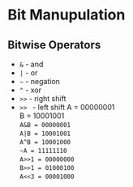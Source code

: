 # Bit Manupulation
## Bitwise Operators
* ```&``` - and   
* ```|``` - or   
* ```~``` - negation    
* ```^``` - xor  
* ```>>``` - right shift  
* ```>> ``` - left shift
A = 00000001  
B = 10001001  
```A&B = 00000001```  
```A|B = 10001001```  
```A^B = 10001000```  
```~A = 11111110```  
```A>>1 = 00000000```  
```B>>1 = 01000100```  
```A<<3 = 00001000```
